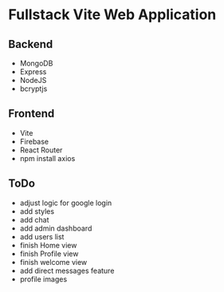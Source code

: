 # Fullstack Vite Web Application

## Backend

- MongoDB
- Express
- NodeJS
- bcryptjs

## Frontend

- Vite
- Firebase
- React Router
- npm install axios


## ToDo

- adjust logic for google login
- add styles
- add chat
- add admin dashboard
- add users list
- finish Home view
- finish Profile view
- finish welcome view
- add direct messages feature
- profile images
